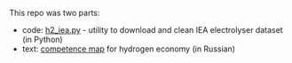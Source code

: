 This repo was two parts:

- code: [h2_iea.py](h2_iea.py) - utility to download and clean IEA electrolyser dataset (in Python)
- text: [competence map](docs/h2_knowledge_map_ru.md) for hydrogen economy (in Russian)
